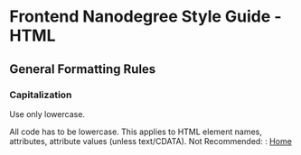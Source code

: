 # Frontend Nanodegree Style Guide - HTML

## General Formatting Rules

### Capitalization
Use only lowercase.

All code has to be lowercase. This applies to HTML element names, attributes, attribute values (unless text/CDATA).
Not Recommended:
:    <A HREF="/">Home</A>
